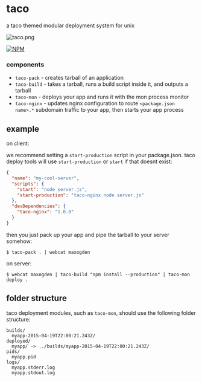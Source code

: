 # taco

a taco themed modular deployment system for unix

![taco.png](taco.png)

[![NPM](https://nodei.co/npm/taco.png)](https://nodei.co/npm/taco/)

### components

- `taco-pack` - creates tarball of an application
- `taco-build` - takes a tarball, runs a build script inside it, and outputs a tarball
- `taco-mon` - deploys your app and runs it with the mon process monitor
- `taco-nginx` - updates nginx configuration to route `<package.json name>.*` subdomain traffic to your app, then starts your app process

## example

on client:

we recommend setting a `start-production` script in your package.json. taco deploy tools will use `start-production` or `start` if that doesnt exist:

```json
{
  "name": "my-cool-server",
  "scripts": {
    "start": "node server.js",
    "start-production": "taco-nginx node server.js"
  },
  "devDependencies": {
    "taco-nginx": "1.0.0"
  }
}
```

then you just pack up your app and pipe the tarball to your server somehow:

```
$ taco-pack . | webcat maxogden
```

on server:

```
$ webcat maxogden | taco-build "npm install --production" | taco-mon deploy .
```

## folder structure

taco deployment modules, such as `taco-mon`, should use the following folder structure:

```
builds/
  myapp-2015-04-19T22:00:21.243Z/
deployed/
  myapp/ -> ../builds/myapp-2015-04-19T22:00:21.243Z/
pids/
  myapp.pid
logs/
  myapp.stderr.log
  myapp.stdout.log
```
